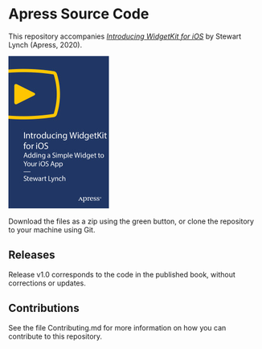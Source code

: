 # Apress Source Code

This repository accompanies [*Introducing WidgetKit for iOS*](https://rd.springer.com/video/10.1007/978-1-4842-6700-4) by Stewart Lynch (Apress, 2020).

[comment]: #cover
![Cover image](9781484267004.jpg)

Download the files as a zip using the green button, or clone the repository to your machine using Git.

## Releases

Release v1.0 corresponds to the code in the published book, without corrections or updates.

## Contributions

See the file Contributing.md for more information on how you can contribute to this repository.
